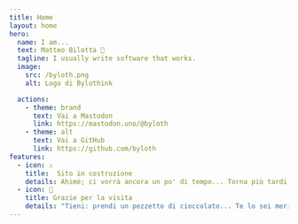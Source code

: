 ```yaml
---
title: Home
layout: home
hero:
  name: I am...
  text: Matteo Bilotta 👋
  tagline: I usually write software that works.
  image:
    src: /byloth.png
    alt: Logo di Bylothink

  actions:
    - theme: brand
      text: Vai a Mastodon
      link: https://mastodon.uno/@byloth
    - theme: alt
      text: Vai a GitHub
      link: https://github.com/byloth
features:
  - icon: ⚠
    title:  Sito in costruzione
    details: Ahimè; ci vorrà ancora un po' di tempo... Torna più tardi.
  - icon: 🍫
    title: Grazie per la visita
    details: "Tieni: prendi un pezzetto di cioccolato... Te lo sei meritato!"
---
```

